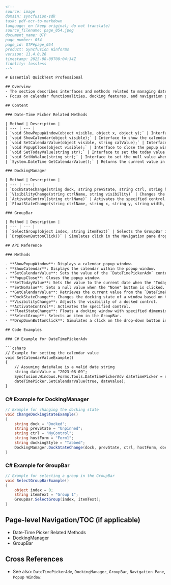 ```html
<!-- 
source: image
domain: syncfusion-sdk
task: pdf-ocr-to-markdown
language: en (keep original; do not translate)
source_filename: page_054.jpeg
document_name: QTP
page_number: 054
page_id: QTP#page_054
product: Syncfusion Winforms
version: 11.4.0.26
timestamp: 2025-08-09T08:04:34Z
fidelity: lossless
-->

# Essential QuickTest Professional

## Overview
- The section describes interfaces and methods related to managing date-time pickers, docking windows, and group bars in a Syncfusion WinForms application.
- Focus on calendar functionalities, docking features, and navigation panel handling.

## Content

### Date-Time Picker Related Methods

| Method | Description |
| --- | --- |
| `void ShowPopupWindow(object visible, object x, object y);` | Interface to show the calendar popup. |
| `void ShowCalendar(object visible);` | Interface to show the calendar in the popup window. |
| `void SetCalendarValue(object visible, string calValue);` | Interface to set the Calendar value of the `DateTimePickerAdv` control. |
| `void PopupClose(object visible);` | Interface to close the popup window. |
| `void SetTodayValue(string str);` | Interface to set the today value when the today button is clicked. |
| `void SetNoValue(string str);` | Interface to set the null value when the None button is clicked. |
| `System.DateTime GetCalendarValue();` | Returns the current value in the `DateTimePickerAdv` control. |

### DockingManager

| Method | Description |
| --- | --- |
| `DockStateChange(string dock, string prevState, string ctrl, string hostForm, string dockingStyle)` | Changes the docking window according to the specified current and previous state (i.e., Pinned, Unpinned, Tabbed, and MDIChild). |
| `VisibilityChange(string ctrlName, string visibility)` | Changes the visibility of the docked control according to the specified state. |
| `ActivateControl(string ctrlName)` | Activates the specified control. |
| `FloatStateChange(string ctrlName, string x, string y, string width, string height)` | Changes the state of the docking window into a floating state with the specified location and size. |

### GroupBar

| Method | Description |
| --- | --- |
| `SelectGroup(object index, string itemText)` | Selects the GroupBar item. |
| `DropDownButtonClick()` | Simulates click in the Navigation pane drop-down button. |

## API Reference

### Methods

- **ShowPopupWindow**: Displays a calendar popup window.
- **ShowCalendar**: Displays the calendar within the popup window.
- **SetCalendarValue**: Sets the value of the `DateTimePickerAdv` control.
- **PopupClose**: Closes the popup window.
- **SetTodayValue**: Sets the value to the current date when the "Today" button is clicked.
- **SetNoValue**: Sets a null value when the "None" button is clicked.
- **GetCalendarValue**: Retrieves the current value from the `DateTimePickerAdv` control.
- **DockStateChange**: Changes the docking state of a window based on the specified parameters.
- **VisibilityChange**: Adjusts the visibility of a docked control.
- **ActivateControl**: Activates the specified control.
- **FloatStateChange**: Floats a docking window with specified dimensions and position.
- **SelectGroup**: Selects an item in the GroupBar.
- **DropDownButtonClick**: Simulates a click on the drop-down button in the Navigation pane.

## Code Examples

### C# Example for DateTimePickerAdv

```csharp
// Example for setting the calendar value
void SetCalendarValueExample()
{
    // Assuming dateValue is a valid date string
    string dateValue = "2023-08-09";
    Syncfusion.Windows.Forms.Tools.DateTimePickerAdv dateTimePicker = new Syncfusion.Windows.Forms.Tools.DateTimePickerAdv();
    dateTimePicker.SetCalendarValue(true, dateValue);
}
```

### C# Example for DockingManager

```csharp
// Example for changing the docking state
void ChangeDockingStateExample()
{
    string dock = "Docked";
    string prevState = "Unpinned";
    string ctrl = "MyControl";
    string hostForm = "Form1";
    string dockingStyle = "Tabbed";
    DockingManager.DockStateChange(dock, prevState, ctrl, hostForm, dockingStyle);
}
```

### C# Example for GroupBar

```csharp
// Example for selecting a group in the GroupBar
void SelectGroupBarExample()
{
    object index = 0;
    string itemText = "Group 1";
    GroupBar.SelectGroup(index, itemText);
}
```

## Page-level Navigation/TOC (if applicable)

- Date-Time Picker Related Methods
- DockingManager
- GroupBar

## Cross References

- See also: `DateTimePickerAdv`, `DockingManager`, `GroupBar`, `Navigation Pane`, `Popup Window`.

<!-- tags: [Syncfusion, WinForms, DateTimePickerAdv, DockingManager, GroupBar, NavigationPane, PopupWindow] keywords: [calendar, date, time, docking, group, bar, state, visibility, floating, drop-down] -->
```